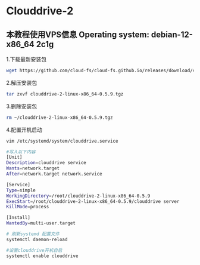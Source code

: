 # Clouddrive-2
## 本教程使用VPS信息 Operating system: debian-12-x86_64 2c1g
1.下载最新安装包
```bash
wget https://github.com/cloud-fs/cloud-fs.github.io/releases/download/v0.5.9/clouddrive-2-linux-x86_64-0.5.9.tgz
```

2.解压安装包
```bash
tar zxvf clouddrive-2-linux-x86_64-0.5.9.tgz 
```

3.删除安装包
```bash
rm ~/clouddrive-2-linux-x86_64-0.5.9.tgz
```
4.配置开机启动
```bash
vim /etc/systemd/system/clouddrive.service

#写入以下内容
[Unit]
Description=clouddrive service
Wants=network.target
After=network.target network.service

[Service]
Type=simple
WorkingDirectory=/root/clouddrive-2-linux-x86_64-0.5.9
ExecStart=/root/clouddrive-2-linux-x86_64-0.5.9/clouddrive server
KillMode=process

[Install]
WantedBy=multi-user.target

# 刷新systemd 配置文件
systemctl daemon-reload

#设置clouddrive开机自启
systemctl enable clouddrive
```
